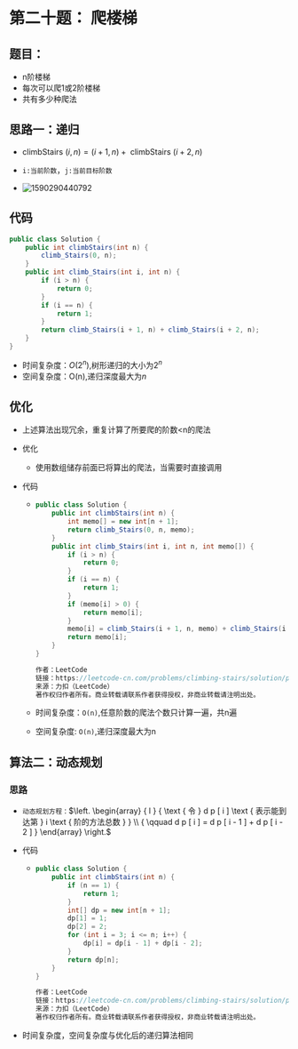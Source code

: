 # 第二十题： 爬楼梯

## 题目：

- n阶楼梯
- 每次可以爬1或2阶楼梯
- 共有多少种爬法

##	思路一：递归

- $\text { climbStairs } ( i , n ) = ( i + 1 , n ) + \text { climbStairs } ( i + 2 , n )$
- `i:当前阶数`，`j:当前目标阶数`

- ![1590290440792](C:\Users\12876\AppData\Roaming\Typora\typora-user-images\1590290440792.png)

## 代码

```java
public class Solution {
    public int climbStairs(int n) {
        climb_Stairs(0, n);
    }
    public int climb_Stairs(int i, int n) {
        if (i > n) {
            return 0;
        }
        if (i == n) {
            return 1;
        }
        return climb_Stairs(i + 1, n) + climb_Stairs(i + 2, n);
    }
}

```

- 时间复杂度：$O(2^n)$,树形递归的大小为$2^n$
- 空间复杂度：O(n),递归深度最大为$n$

##  优化

- 上述算法出现冗余，重复计算了所要爬的阶数<n的爬法

- 优化

  - 使用数组储存前面已将算出的爬法，当需要时直接调用

- 代码

  - ```java
    public class Solution {
        public int climbStairs(int n) {
            int memo[] = new int[n + 1];
            return climb_Stairs(0, n, memo);
        }
        public int climb_Stairs(int i, int n, int memo[]) {
            if (i > n) {
                return 0;
            }
            if (i == n) {
                return 1;
            }
            if (memo[i] > 0) {
                return memo[i];
            }
            memo[i] = climb_Stairs(i + 1, n, memo) + climb_Stairs(i + 2, n, memo);
            return memo[i];
        }
    }
    
    作者：LeetCode
    链接：https://leetcode-cn.com/problems/climbing-stairs/solution/pa-lou-ti-by-leetcode/
    来源：力扣（LeetCode）
    著作权归作者所有。商业转载请联系作者获得授权，非商业转载请注明出处。
    ```

  - 时间复杂度：`O(n)`,任意阶数的爬法个数只计算一遍，共n遍

  - 空间复杂度: `O(n)`,递归深度最大为n

## 算法二：动态规划

  ### 思路

  - `动态规划方程：`$\left. \begin{array} { l } { \text { 令 } d p [ i ] \text { 表示能到达第 } i \text { 阶的方法总数 } } \\ { \qquad d p [ i ] = d p [ i - 1 ] + d p [ i - 2 ] } \end{array} \right.$

  - 代码

      - ```java
        public class Solution {
            public int climbStairs(int n) {
                if (n == 1) {
                    return 1;
                }
                int[] dp = new int[n + 1];
                dp[1] = 1;
                dp[2] = 2;
                for (int i = 3; i <= n; i++) {
                    dp[i] = dp[i - 1] + dp[i - 2];
                }
                return dp[n];
            }
        }
        
        作者：LeetCode
        链接：https://leetcode-cn.com/problems/climbing-stairs/solution/pa-lou-ti-by-leetcode/
        来源：力扣（LeetCode）
        著作权归作者所有。商业转载请联系作者获得授权，非商业转载请注明出处。
        ```

- 时间复杂度，空间复杂度与优化后的递归算法相同

